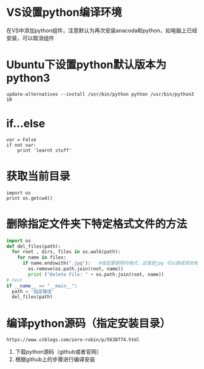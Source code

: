 # VS设置python编译环境

在VS中添加python组件，注意默认为再次安装anacoda和python，如电脑上已经安装，可以取消组件

# Ubuntu下设置python默认版本为python3

```
update-alternatives --install /usr/bin/python python /usr/bin/python3 10
```



# if...else

```
var = False
if not var:
    print 'learnt stuff'
```



# 获取当前目录

```
import os
print os.getcwd()
```



# 删除指定文件夹下特定格式文件的方法

```python
import os
def del_files(path):
  for root , dirs, files in os.walk(path):
    for name in files:
      if name.endswith(".jpg"):   #指定要删除的格式，这里是jpg 可以换成其他格式
        os.remove(os.path.join(root, name))
        print ("Delete File: " + os.path.join(root, name))
# test
if __name__ == "__main__":
  path = '指定路径'
  del_files(path)
```

# 编译python源码（指定安装目录）

```
https://www.cnblogs.com/zoro-robin/p/5638774.html
```

1. 下载python源码（github或者官网）
2. 根据github上的步骤进行编译安装

